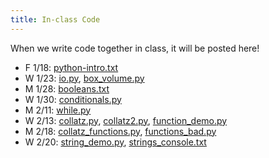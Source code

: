 ```yaml
---
title: In-class Code
---
```


When we write code together in class, it will be posted here!

* F 1/18: [python-intro.txt](static/python-intro.txt)
* W 1/23: [io.py](static/io.py), [box_volume.py](static/box_volume.py)
* M 1/28: [booleans.txt](static/booleans.txt)
* W 1/30: [conditionals.py](static/conditionals.py)
* M 2/11: [while.py](static/while.py)
* W 2/13: [collatz.py](static/collatz.py), [collatz2.py](static/collatz2.py), [function_demo.py](static/function_demo.py)
* M 2/18: [collatz_functions.py](static/collatz_functions.py), [functions_bad.py](static/functions_bad.py)
* W 2/20: [string_demo.py](static/string_demo.py), [strings_console.txt](static/strings_console.txt)
